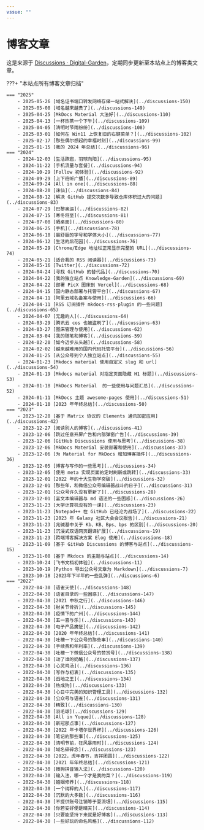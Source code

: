 ```yaml
---
vssue: ""
---
```


# 博客文章

这是来源于 [Discussions · Digital-Garden](https://github.com/shenweiyan/Digital-Garden/discussions)，定期同步更新至本站点上的博客类文章。

???+ "本站点所有博客文章归档"

    === "2025"
        - 2025-05-26 [域名证书端口转发网络存储一站式解决](../discussions-150) 
        - 2025-05-08 [域名越来越贵了](../discussions-149) 
        - 2025-04-25 [MkDocs Material 大法好](../discussions-110) 
        - 2025-04-13 [一杯热茶一个下午](../discussions-109) 
        - 2025-04-05 [清明时节雨纷纷](../discussions-108) 
        - 2025-03-01 [如何在 Win11 上恢复旧的右键菜单？](../discussions-102) 
        - 2025-02-17 [那些偶尔想起的幸福时刻](../discussions-99) 
        - 2025-01-15 [我的 2024 年总结](../discussions-96) 
    === "2024"
        - 2024-12-03 [生活跌宕，羽球向阳](../discussions-95) 
        - 2024-11-22 [手机流量与套餐](../discussions-94) 
        - 2024-10-29 [Follow 初体验](../discussions-92) 
        - 2024-09-29 [上下班听广播](../discussions-89) 
        - 2024-09-24 [All in one](../discussions-88) 
        - 2024-08-20 [诛仙](../discussions-84) 
        - 2024-08-12 [解决 GitHub 提交次数多导致仓库体积过大的问题](../discussions-83) 
        - 2024-07-29 [巴黎奥运](../discussions-82) 
        - 2024-07-15 [寒冬将至](../discussions-81) 
        - 2024-07-08 [晒桌面](../discussions-80) 
        - 2024-06-25 [手机](../discussions-78) 
        - 2024-06-18 [最舒服的字号和字体大小](../discussions-77) 
        - 2024-06-12 [生活的后花园](../discussions-76) 
        - 2024-05-29 [Chrome/Edge 地址栏正常显示完整的 URL](../discussions-74) 
        - 2024-05-21 [适合我的 RSS 阅读器](../discussions-73) 
        - 2024-05-16 [Twitter](../discussions-72) 
        - 2024-04-24 [寻找 GitHub 的替代品](../discussions-70) 
        - 2024-04-22 [我的独立站点 Knowledge-Garden](../discussions-69) 
        - 2024-04-22 [部署 PicX 图床到 Vercel](../discussions-68) 
        - 2024-04-15 [国内静态部署与托管平台](../discussions-67) 
        - 2024-04-11 [阿里云域名备案与使用](../discussions-66) 
        - 2024-04-11 [RSS 订阅插件 mkdocs-rss-plugin 的一些问题](../discussions-65) 
        - 2024-04-07 [无趣的人](../discussions-64) 
        - 2024-03-29 [腾讯云 cos 也被盗刷了](../discussions-63) 
        - 2024-03-27 [图床管理与使用](../discussions-62) 
        - 2024-03-04 [我的随笔和博客](../discussions-59) 
        - 2024-02-20 [如今迈步从头越](../discussions-58) 
        - 2024-02-02 [越来越难用的国内代码托管平台](../discussions-56) 
        - 2024-01-25 [从公众号到个人独立站点](../discussions-55) 
        - 2024-01-23 [Mkdocs material 使用自定义 slug 和 url](../discussions-54) 
        - 2024-01-19 [Mkdocs material 对指定页面隐藏 H1 标题](../discussions-53) 
        - 2024-01-18 [MkDocs Material  的一些使用与问题汇总](../discussions-52) 
        - 2024-01-11 [MkDocs 主题 awesome-pages 使用](../discussions-51) 
        - 2024-01-10 [2023 年年终总结](../discussions-50) 
    === "2023"
        - 2023-12-28 [基于 Matrix 协议的 Elements 通讯加密应用](../discussions-42) 
        - 2023-12-27 [阅读别人的博客](../discussions-41) 
        - 2023-12-06 [跳过任意开屏广告和内部弹窗广告](../discussions-39) 
        - 2023-12-06 [GitHub Discussions 使用与思考](../discussions-38) 
        - 2023-12-06 [MkDocs Material 安装部署和使用](../discussions-37) 
        - 2023-12-06 [为 Material for MkDocs 增加博客插件](../discussions-36) 
        - 2023-12-05 [博客与写作的一些思考](../discussions-34) 
        - 2023-12-05 [使用 meta 实现页面的定时刷新或跳转](../discussions-33) 
        - 2023-12-01 [2022 年的十大生物学突破](../discussions-32) 
        - 2023-12-01 [那些年，和微信公众号编辑器战斗的日子](../discussions-31) 
        - 2023-12-01 [公众号许久没有更新了](../discussions-28) 
        - 2023-12-01 [富文本编辑器与 md 语法的一些困惑](../discussions-26) 
        - 2023-11-23 [大学计算机没有的一课](../discussions-23) 
        - 2023-11-23 [Notepad++ 在 GitHub 已经沦为战场了](../discussions-22) 
        - 2023-11-23 [2023 年 Galaxy 社区大会会议报告](../discussions-21) 
        - 2023-11-23 [兆碱基中关于 Kb、KB、Bps、bps 的区别](../discussions-20) 
        - 2023-11-23 [沉浸式双语网页翻译扩展](../discussions-19) 
        - 2023-11-23 [跨端博客解决方案 Elog 使用](../discussions-18) 
        - 2023-11-09 [基于 GitHub Discussions 的博客与站点](../discussions-15) 
        - 2023-11-08 [基于 Mkdocs 的主题与站点](../discussions-14) 
        - 2023-10-24 [飞书文档初体验](../discussions-11) 
        - 2023-10-19 [Python 导出公众号文章为 Markdown](../discussions-7) 
        - 2023-10-18 [2023年下半年的一些乱弹](../discussions-6) 
    === "2022"
        - 2022-04-30 [语雀天使](../discussions-148) 
        - 2022-04-30 [语雀目录的一些困惑](../discussions-147) 
        - 2022-04-30 [2021 中秋之行](../discussions-146) 
        - 2022-04-30 [肘关节骨折](../discussions-145) 
        - 2022-04-30 [疫情下的广州](../discussions-144) 
        - 2022-04-30 [五一喜与乐](../discussions-143) 
        - 2022-04-30 [电子产品魔怔](../discussions-142) 
        - 2022-04-30 [2020 年年终总结](../discussions-141) 
        - 2022-04-30 [吐槽一下公众号的那些事](../discussions-140) 
        - 2022-04-30 [手续费和年利率](../discussions-139) 
        - 2022-04-30 [吐槽一下微信公众号的赞赏号](../discussions-138) 
        - 2022-04-30 [动了谁的奶酪](../discussions-137) 
        - 2022-04-30 [心灵鸡汤](../discussions-136) 
        - 2022-04-30 [写作与初衷](../discussions-135) 
        - 2022-04-30 [战地之王](../discussions-134) 
        - 2022-04-30 [热成狗](../discussions-133) 
        - 2022-04-30 [心目中完美的知识管理工具](../discussions-132) 
        - 2022-04-30 [公众号与语雀](../discussions-131) 
        - 2022-04-30 [精致](../discussions-130) 
        - 2022-04-30 [羽毛球](../discussions-129) 
        - 2022-04-30 [All in Yuque](../discussions-128) 
        - 2022-04-30 [新冠那点事](../discussions-127) 
        - 2022-04-30 [2022 年卡塔尔世界杯](../discussions-126) 
        - 2022-04-30 [笔记的那些事](../discussions-125) 
        - 2022-04-30 [清明节前，狂风暴雨时](../discussions-124) 
        - 2022-04-30 [域名碎碎念](../discussions-123) 
        - 2022-04-30 [2022，虎年春节，吉祥团圆](../discussions-122) 
        - 2022-04-30 [2021 年年终总结](../discussions-121) 
        - 2022-04-30 [搜狗拼音输入法](../discussions-120) 
        - 2022-04-30 [输入法，哪一个才是我的菜？](../discussions-119) 
        - 2022-04-30 [婚姻修养](../discussions-118) 
        - 2022-04-30 [一个纯粹的人](../discussions-117) 
        - 2022-04-30 [沉默的大多数](../discussions-116) 
        - 2022-04-30 [不提供账号注销等于耍流氓](../discussions-115) 
        - 2022-04-30 [你若安好便是晴天](../discussions-114) 
        - 2022-04-30 [只要能坚持下来就是好博客](../discussions-113) 
        - 2022-04-30 [一些好玩的命名风格](../discussions-112) 
